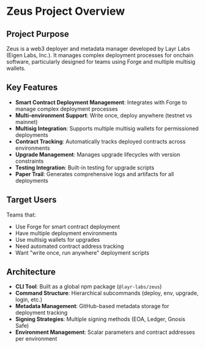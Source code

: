 # Zeus Project Overview

## Project Purpose
Zeus is a web3 deployer and metadata manager developed by Layr Labs (Eigen Labs, Inc.). It manages complex deployment processes for onchain software, particularly designed for teams using Forge and multiple multisig wallets.

## Key Features
- **Smart Contract Deployment Management**: Integrates with Forge to manage complex deployment processes
- **Multi-environment Support**: Write once, deploy anywhere (testnet vs mainnet)
- **Multisig Integration**: Supports multiple multisig wallets for permissioned deployments
- **Contract Tracking**: Automatically tracks deployed contracts across environments
- **Upgrade Management**: Manages upgrade lifecycles with version constraints
- **Testing Integration**: Built-in testing for upgrade scripts
- **Paper Trail**: Generates comprehensive logs and artifacts for all deployments

## Target Users
Teams that:
- Use Forge for smart contract deployment
- Have multiple deployment environments
- Use multisig wallets for upgrades
- Need automated contract address tracking
- Want "write once, run anywhere" deployment scripts

## Architecture
- **CLI Tool**: Built as a global npm package (`@layr-labs/zeus`)
- **Command Structure**: Hierarchical subcommands (deploy, env, upgrade, login, etc.)
- **Metadata Management**: GitHub-based metadata storage for deployment tracking
- **Signing Strategies**: Multiple signing methods (EOA, Ledger, Gnosis Safe)
- **Environment Management**: Scalar parameters and contract addresses per environment